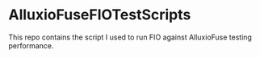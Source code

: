 # AlluxioFuseFIOTestScripts

This repo contains the script I used to run FIO against AlluxioFuse testing performance.
